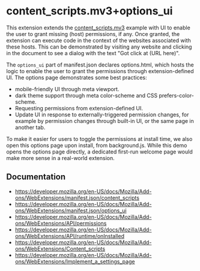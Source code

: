 # content_scripts.mv3+options_ui

This extension extends the [content_scripts.mv3](../content_scripts.mv3/)
example with UI to enable the user to grant missing (host) permissions, if any.
Once granted, the extension can execute code in the context of the websites
associated with these hosts. This can be demonstrated by visiting any website
and clicking in the document to see a dialog with the text "Got click at (URL here)".

The `options_ui` part of manifest.json declares options.html, which hosts the
logic to enable the user to grant the permissions through extension-defined UI.
The options page demonstrates some best practices:

- mobile-friendly UI through meta viewport.
- dark theme support through meta color-scheme and CSS prefers-color-scheme.
- Requesting permissions from extension-defined UI.
- Update UI in response to externally-triggered permission changes, for example
  by permission changes through built-in UI, or the same page in another tab.

To make it easier for users to toggle the permissions at install time, we also
open this options page upon install, from background.js. While this demo opens
the options page directly, a dedicated first-run welcome page would make more
sense in a real-world extension.

## Documentation

* https://developer.mozilla.org/en-US/docs/Mozilla/Add-ons/WebExtensions/manifest.json/content_scripts
* https://developer.mozilla.org/en-US/docs/Mozilla/Add-ons/WebExtensions/manifest.json/options_ui
* https://developer.mozilla.org/en-US/docs/Mozilla/Add-ons/WebExtensions/API/permissions
* https://developer.mozilla.org/en-US/docs/Mozilla/Add-ons/WebExtensions/API/runtime/onInstalled
* https://developer.mozilla.org/en-US/docs/Mozilla/Add-ons/WebExtensions/Content_scripts
* https://developer.mozilla.org/en-US/docs/Mozilla/Add-ons/WebExtensions/Implement_a_settings_page
